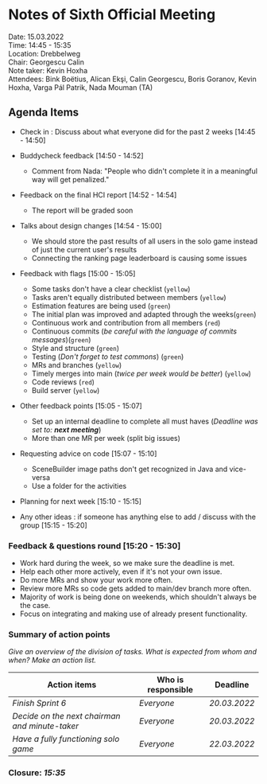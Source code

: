# Notes of Sixth Official Meeting


Date:           15.03.2022\
Time:           14:45 - 15:35\
Location:       Drebbelweg\
Chair:          Georgescu Calin\
Note taker:     Kevin Hoxha\
Attendees:      Bink Boëtius, Alican Ekşi, Calin Georgescu, Boris Goranov, Kevin Hoxha, Varga Pál Patrik, Nada Mouman (TA)

## Agenda Items

* Check in : Discuss about what everyone did for the past 2 weeks [14:45 - 14:50]

* Buddycheck feedback [14:50 - 14:52]
    - Comment from Nada: "People who didn't complete it in a meaningful way  will get penalized."
* Feedback on the final HCI report [14:52 - 14:54]
    - The report will be graded soon
* Talks about design changes [14:54 - 15:00]
    - We should store the past results of all users in the solo game instead of just the current user's results
    - Connecting the ranking page leaderboard is causing some issues
* Feedback with flags [15:00 - 15:05]
    - Some tasks don't have a clear checklist (`yellow`)
    - Tasks aren't equally distributed between members (`yellow`)
    - Estimation features are being used (`green`)
    - The initial plan was improved and adapted through the weeks(`green`)
    - Continuous work and contribution from all members (`red`)
    - Continuous commits (<i>be careful with the language of commits messages</i>)(`green`)
    - Style and structure (`green`)
    - Testing (<i>Don't forget to test commons</i>) (`green`)
    - MRs and branches (`yellow`)
    - Timely merges into main (<i>twice per week would be better</i>) (`yellow`)
    - Code reviews (`red`)
    - Build server (`yellow`)
* Other feedback points [15:05 - 15:07]
  - Set up an internal deadline to complete all must haves (<i>Deadline was set to: <b>next meeting</b></i>)
  - More than one MR per week (split big issues)
* Requesting advice on code	[15:07 - 15:10]
  - SceneBuilder image paths don't get recognized in Java and vice-versa
  - Use a folder for the activities


* Planning for next week [15:10 - 15:15]

* Any other ideas : if someone has anything else to add / discuss with the group [15:15 - 15:20]

### Feedback & questions round [15:20 - 15:30]
- Work hard during the week, so we make sure the deadline is met.
- Help each other more actively, even if it's not your own issue.
- Do more MRs and show your work more often.
- Review more MRs so code gets added to main/dev branch more often.
- Majority of work is being done on weekends, which shouldn't always be the case.
- Focus on integrating and making use of already present functionality. <br>


### Summary of action points

_Give an overview of the division of tasks. What is expected from whom and when? Make an action list._

| Action items | Who is responsible | Deadline |
| --- | --- | --- |
| _Finish Sprint 6_ | _Everyone_ | _20.03.2022_ |
| _Decide on the next chairman and minute-taker_ | _Everyone_ | _20.03.2022_ |
| _Have a fully functioning solo game_ | _Everyone_ | _22.03.2022_|

### Closure: <i>15:35</i>